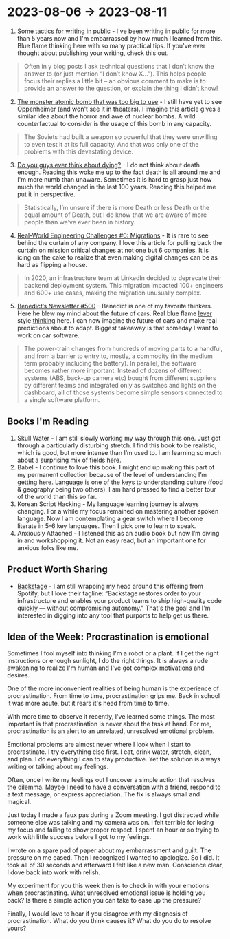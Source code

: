 # 2023-08-06 → 2023-08-11

1. [Some tactics for writing in public](https://jvns.ca/blog/2023/08/07/tactics-for-writing-in-public/) - I've been writing in public for more than 5 years  now and I'm embarrassed by how much I learned from this. Blue flame thinking here with so many practical tips. If you've ever thought about publishing your writing, check this out.

> Often in y blog posts I ask technical questions that I don’t know the answer to (or just mention “I don’t know X…”). This helps people focus their replies a little bit – an obvious comment to make is to provide an answer to the question, or explain the thing I didn’t know!

2. [The monster atomic bomb that was too big to use](https://www.bbc.com/future/article/20170816-the-monster-atomic-bomb-that-was-too-big-to-use) - I still have yet to see Oppenheimer (and won't see it in theaters). I imagine this article gives a similar idea about the horror and awe of nuclear bombs. A wild counterfactual to consider is the usage of this bomb in any capacity.

> The Soviets had built a weapon so powerful that they were unwilling to even test it at its full capacity. And that was only one of the problems with this devastating device.

3. [Do you guys ever think about dying?](https://getmatter.com/email/28667796/?token=28667796%3AGJ6Y6z2GHsHVGVu8Iufwtn5yPMQ) - I do not think about death enough. Reading this woke me up to the fact death is all around me and I'm more numb than unaware. Sometimes it is hard to grasp just how much the world changed in the last 100 years. Reading this helped me put it in perspective.

> Statistically, I’m unsure if there is more Death or less Death or the equal amount of Death, but I do know that we are aware of more people than we’ve ever been in history.

4. [Real-World Engineering Challenges #6: Migrations](https://getmatter.com/email/12787499/?token=12787499%3AAKBhG2ZvWgUWpXiCQ3Gm4gVlPsQ) - It is rare to see behind the curtain of any company. I love this article for pulling back the curtain on mission critical changes at not one but 6 companies. It is icing on the cake to realize that even making digital changes can be as hard as flipping a house.

> In 2020, an infrastructure team at LinkedIn decided to deprecate their backend deployment system. This migration impacted 100+ engineers and 600+ use cases, making the migration unusually complex.

5. [Benedict’s Newsletter #500](https://getmatter.com/email/28279798/?token=28279798%3AtE3IrhM7RjVYbAxmzTELwcXnJks) - Benedict is one of my favorite thinkers. Here he blew my mind about the future of cars. Real blue flame [lever](https://medium.com/jimmy-neil-have-problems/neil-jimmys-philosophy-291571b464e4) style [thinking](https://medium.com/jimmys-ten-cents/life-improvement-seeing-the-forest-and-the-trees-7d06ca597e2a) here. I can now imagine the future of cars and make real predictions about to adapt. Biggest takeaway is that someday I want to work on car software.

> The power-train changes from hundreds of moving parts to a handful, and from a barrier to entry to, mostly, a commodity (in the medium term probably including the battery). In parallel, the software becomes rather more important. Instead of dozens of different systems (ABS, back-up camera etc) bought from different suppliers by different teams and integrated only as switches and lights on the dashboard, all of those systems become simple sensors connected to a single software platform.

## Books I'm Reading

1. Skull Water - I am still slowly working my way through this one. Just got through a particularly disturbing stretch. I find this book to be realistic, which is good, but more intense than I’m used to. I am learning so much about a surprising mix of fields here.
2. Babel - I continue to love this book. I might end up making this part of my permanent collection because of the level of understanding I’m getting here. Language is one of the keys to understanding culture (food & geography being two others). I am hard pressed to find a better tour of the world than this so far.
3. Korean Script Hacking - My language learning journey is always changing. For a while my focus remained on mastering another spoken language. Now I am contemplating a gear switch where I become literate in 5-6 key languages. Then I pick one to learn to speak.
4. Anxiously Attached - I listened this as an audio book but now I’m diving in and workshopping it. Not an easy read, but an important one for anxious folks like me.

## Product Worth Sharing

- [Backstage](https://backstage.io/docs/overview/roadmap#whats-next) - I am still wrapping my head around this offering from Spotify, but I love their tagline: “Backstage restores order to your infrastructure and enables your product teams to ship high-quality code quickly — without compromising autonomy." That's the goal and I'm interested in digging into any tool that purports to help get us there.

## Idea of the Week: Procrastination is emotional

Sometimes I fool myself into thinking I'm a robot or a plant. If I get the right instructions or enough sunlight, I do the right things. It is always a rude awakening to realize I'm human and I've got complex motivations and desires.

One of the more inconvenient realities of being human is the experience of procrastination. From time to time, procrastination grips me. Back in school it was more acute, but it rears it's head from time to time.

With more time to observe it recently, I've learned some things. The most important is that procrastination is never about the task at hand. For me, procrastination is an alert to an unrelated, unresolved emotional problem.

Emotional problems are almost never where I look when I start to procrastinate. I try everything else first. I eat, drink water, stretch, clean, and plan. I do everything I can to stay productive. Yet the solution is always writing or talking about my feelings.

Often, once I write my feelings out I uncover a simple action that resolves the dilemma. Maybe I need to have a conversation with a friend, respond to a text message, or express appreciation. The fix is always small and magical.

Just today I made a faux pas during a Zoom meeting. I got distracted while someone else was talking and my camera was on. I felt terrible for losing my focus and failing to show proper respect. I spent an hour or so trying to work with little success before I got to my feelings.

I wrote on a spare pad of paper about my embarrassment and guilt. The pressure on me eased. Then I recognized I wanted to apologize. So I did. It took all of 30 seconds and afterward I felt like a new man. Conscience clear, I dove back into work with relish.

My experiment for you this week then is to check in with your emotions when procrastinating. What unresolved emotional issue is holding you back? Is there a simple action you can take to ease up the pressure?

Finally, I would love to hear if you disagree with my diagnosis of procrastination. What do you think causes it? What do you do to resolve yours?

